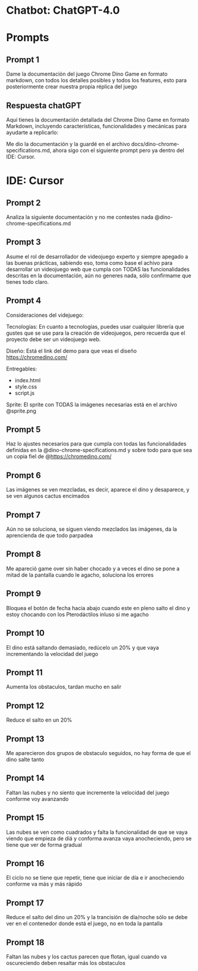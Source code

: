 # Chatbot: ChatGPT-4.0

# Prompts

## Prompt 1

Dame la documentación del juego Chrome Dino Game en formato markdown, con todos los detalles posibles y todos los features, esto para posteriormente crear nuestra propia réplica del juego


## Respuesta chatGPT

Aquí tienes la documentación detallada del Chrome Dino Game en formato Markdown, incluyendo características, funcionalidades y mecánicas para ayudarte a replicarlo:

Me dio la documentación y la guardé en el archivo docs/dino-chrome-specifications.md, ahora sigo con el siguiente prompt pero ya dentro del IDE: Cursor.

# IDE: Cursor

## Prompt 2
Analiza la siguiente documentación y no me contestes nada @dino-chrome-specifications.md 

## Prompt 3
Asume el rol de desarrollador de videojuego experto y siempre apegado a las buenas prácticas, sabiendo eso, toma como base el achivo  para desarrollar un videojuego web que cumpla con TODAS las funcionalidades descritas en la documentación, aún no generes nada, sólo confirmame que tienes todo claro.

## Prompt 4

Consideraciones del videjuego:

Tecnologías:
En cuanto a tecnologías, puedes usar cualquier librería que gustes que se use para la creación de videojuegos, pero recuerda que el proyecto debe ser un videojuego web.

Diseño:
Está el link del demo para que veas el diseño https://chromedino.com/

Entregables:
- index.html
- style.css
- script.js 

Sprite:
El sprite con TODAS la imágenes necesarias está en el archivo @sprite.png 

## Prompt 5
Haz lo ajustes necesarios para que cumpla con todas las funcionalidades definidas en la @dino-chrome-specifications.md y sobre todo para que sea un copia fiel de @https://chromedino.com/

## Prompt 6
Las imágenes se ven mezcladas, es decir, aparece el dino y desaparece, y se ven algunos cactus encimados 

## Prompt 7
Aún no se soluciona, se siguen viendo mezclados las imágenes, da la aprencienda de que todo parpadea

## Prompt 8 
Me apareció game over sin haber chocado y a veces el dino se pone a mitad de la pantalla cuando le agacho, soluciona los errores

## Prompt 9 
Bloquea el botón de fecha hacia abajo cuando este en pleno salto el dino y estoy chocando con los Pterodáctilos inluso si me agacho

## Prompt 10
El dino está saltando demasiado, redúcelo un 20% y que vaya incrementando la velocidad del juego

## Prompt 11
Aumenta los obstaculos, tardan mucho en salir

## Prompt 12
Reduce el salto en un 20%

## Prompt 13
Me aparecieron dos grupos de obstaculo seguidos, no hay forma de que el dino salte tanto

## Prompt 14
Faltan las nubes y no siento que incremente la velocidad del juego conforme voy avanzando

## Prompt 15
Las nubes se ven como cuadrados y falta la funcionalidad de que se vaya viendo que empieza de diá y conforma avanza vaya anocheciendo, pero se tiene que ver de forma gradual

## Prompt 16
El ciclo no se tiene que repetir, tiene que iniciar de día e ir anocheciendo conforme va más y más rápido

## Prompt 17
Reduce el salto del dino un 20% y la trancisión de día/noche sólo se debe ver en el contenedor donde está el juego, no en toda la pantalla

## Prompt 18
Faltan las nubes y los cactus parecen que flotan, igual cuando va oscureciendo deben resaltar más los obstaculos

